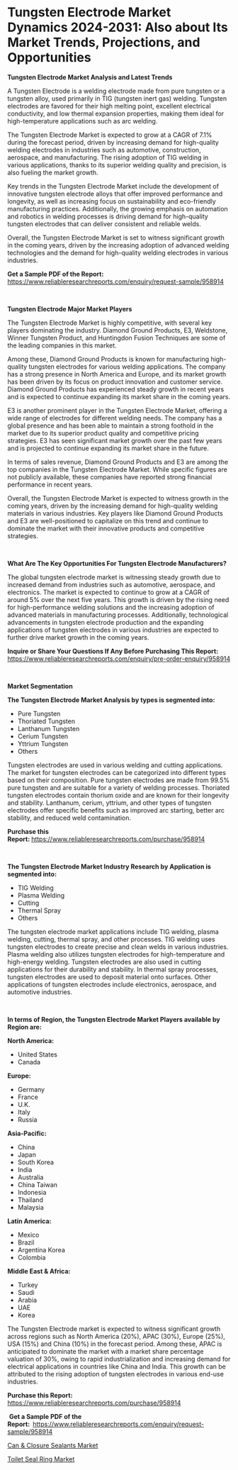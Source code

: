 <p><h1>Tungsten Electrode Market Dynamics 2024-2031: Also about Its Market Trends, Projections, and Opportunities</h1></p><p><strong>Tungsten Electrode Market Analysis and Latest Trends</strong></p>
<p><p>A Tungsten Electrode is a welding electrode made from pure tungsten or a tungsten alloy, used primarily in TIG (tungsten inert gas) welding. Tungsten electrodes are favored for their high melting point, excellent electrical conductivity, and low thermal expansion properties, making them ideal for high-temperature applications such as arc welding.</p><p>The Tungsten Electrode Market is expected to grow at a CAGR of 7.1% during the forecast period, driven by increasing demand for high-quality welding electrodes in industries such as automotive, construction, aerospace, and manufacturing. The rising adoption of TIG welding in various applications, thanks to its superior welding quality and precision, is also fueling the market growth.</p><p>Key trends in the Tungsten Electrode Market include the development of innovative tungsten electrode alloys that offer improved performance and longevity, as well as increasing focus on sustainability and eco-friendly manufacturing practices. Additionally, the growing emphasis on automation and robotics in welding processes is driving demand for high-quality tungsten electrodes that can deliver consistent and reliable welds.</p><p>Overall, the Tungsten Electrode Market is set to witness significant growth in the coming years, driven by the increasing adoption of advanced welding technologies and the demand for high-quality welding electrodes in various industries.</p></p>
<p><strong>Get a Sample PDF of the Report:&nbsp;</strong> <a href="https://www.reliableresearchreports.com/enquiry/request-sample/958914">https://www.reliableresearchreports.com/enquiry/request-sample/958914</a></p>
<p>&nbsp;</p>
<p><strong>Tungsten Electrode Major Market Players</strong></p>
<p><p>The Tungsten Electrode Market is highly competitive, with several key players dominating the industry. Diamond Ground Products, E3, Weldstone, Winner Tungsten Product, and Huntingdon Fusion Techniques are some of the leading companies in this market. </p><p>Among these, Diamond Ground Products is known for manufacturing high-quality tungsten electrodes for various welding applications. The company has a strong presence in North America and Europe, and its market growth has been driven by its focus on product innovation and customer service. Diamond Ground Products has experienced steady growth in recent years and is expected to continue expanding its market share in the coming years.</p><p>E3 is another prominent player in the Tungsten Electrode Market, offering a wide range of electrodes for different welding needs. The company has a global presence and has been able to maintain a strong foothold in the market due to its superior product quality and competitive pricing strategies. E3 has seen significant market growth over the past few years and is projected to continue expanding its market share in the future.</p><p>In terms of sales revenue, Diamond Ground Products and E3 are among the top companies in the Tungsten Electrode Market. While specific figures are not publicly available, these companies have reported strong financial performance in recent years.</p><p>Overall, the Tungsten Electrode Market is expected to witness growth in the coming years, driven by the increasing demand for high-quality welding materials in various industries. Key players like Diamond Ground Products and E3 are well-positioned to capitalize on this trend and continue to dominate the market with their innovative products and competitive strategies.</p></p>
<p>&nbsp;</p>
<p><strong>What Are The Key Opportunities For Tungsten Electrode Manufacturers?</strong></p>
<p><p>The global tungsten electrode market is witnessing steady growth due to increased demand from industries such as automotive, aerospace, and electronics. The market is expected to continue to grow at a CAGR of around 5% over the next five years. This growth is driven by the rising need for high-performance welding solutions and the increasing adoption of advanced materials in manufacturing processes. Additionally, technological advancements in tungsten electrode production and the expanding applications of tungsten electrodes in various industries are expected to further drive market growth in the coming years.</p></p>
<p><strong>Inquire or Share Your Questions If Any Before Purchasing This Report:</strong> <a href="https://www.reliableresearchreports.com/enquiry/pre-order-enquiry/958914">https://www.reliableresearchreports.com/enquiry/pre-order-enquiry/958914</a></p>
<p>&nbsp;</p>
<p><strong>Market Segmentation</strong></p>
<p><strong>The Tungsten Electrode Market Analysis by types is segmented into:</strong></p>
<p><ul><li>Pure Tungsten</li><li>Thoriated Tungsten</li><li>Lanthanum Tungsten</li><li>Cerium Tungsten</li><li>Yttrium Tungsten</li><li>Others</li></ul></p>
<p><p>Tungsten electrodes are used in various welding and cutting applications. The market for tungsten electrodes can be categorized into different types based on their composition. Pure tungsten electrodes are made from 99.5% pure tungsten and are suitable for a variety of welding processes. Thoriated tungsten electrodes contain thorium oxide and are known for their longevity and stability. Lanthanum, cerium, yttrium, and other types of tungsten electrodes offer specific benefits such as improved arc starting, better arc stability, and reduced weld contamination.</p></p>
<p><strong>Purchase this Report:&nbsp;</strong><a href="https://www.reliableresearchreports.com/purchase/958914">https://www.reliableresearchreports.com/purchase/958914</a></p>
<p>&nbsp;</p>
<p><strong>The Tungsten Electrode Market Industry Research by Application is segmented into:</strong></p>
<p><ul><li>TIG Welding</li><li>Plasma Welding</li><li>Cutting</li><li>Thermal Spray</li><li>Others</li></ul></p>
<p><p>The tungsten electrode market applications include TIG welding, plasma welding, cutting, thermal spray, and other processes. TIG welding uses tungsten electrodes to create precise and clean welds in various industries. Plasma welding also utilizes tungsten electrodes for high-temperature and high-energy welding. Tungsten electrodes are also used in cutting applications for their durability and stability. In thermal spray processes, tungsten electrodes are used to deposit material onto surfaces. Other applications of tungsten electrodes include electronics, aerospace, and automotive industries.</p></p>
<p>&nbsp;</p>
<p><strong>In terms of Region, the Tungsten Electrode Market Players available by Region are:</strong></p>
<p>
    <p> <strong> North America: </strong>
        <ul>
            <li>United States</li>
            <li>Canada</li>
        </ul>
        </p> 
    <p> <strong> Europe: </strong>
        <ul>
            <li>Germany</li>
            <li>France</li>
            <li>U.K.</li>
            <li>Italy</li>
            <li>Russia</li>
        </ul>
        </p> 
    <p> <strong> Asia-Pacific: </strong>
        <ul>
            <li>China</li>
            <li>Japan</li>
            <li>South Korea</li>
            <li>India</li>
            <li>Australia</li>
            <li>China Taiwan</li>
            <li>Indonesia</li>
            <li>Thailand</li>
            <li>Malaysia</li>
        </ul>
        </p> 
    <p> <strong> Latin America: </strong>
        <ul>
            <li>Mexico</li>
            <li>Brazil</li>
            <li>Argentina Korea</li>
            <li>Colombia</li>
        </ul>
        </p> 
    <p> <strong> Middle East & Africa: </strong>
        <ul>
            <li>Turkey</li>
            <li>Saudi</li>
            <li>Arabia</li>
            <li>UAE</li>
            <li>Korea</li>
        </ul>
    </p>
    </p>
<p><p>The Tungsten Electrode market is expected to witness significant growth across regions such as North America (20%), APAC (30%), Europe (25%), USA (15%) and China (10%) in the forecast period. Among these, APAC is anticipated to dominate the market with a market share percentage valuation of 30%, owing to rapid industrialization and increasing demand for electrical applications in countries like China and India. This growth can be attributed to the rising adoption of tungsten electrodes in various end-use industries.</p></p>
<p><strong>Purchase this Report: </strong><a href="https://www.reliableresearchreports.com/purchase/958914">https://www.reliableresearchreports.com/purchase/958914</a></p>
<p>&nbsp;<strong>Get a Sample PDF of the Report:&nbsp;&nbsp;</strong><a href="https://www.reliableresearchreports.com/enquiry/request-sample/958914">https://www.reliableresearchreports.com/enquiry/request-sample/958914</a></p>
<p><strong></strong></p>
<p><p><a href="https://issuu.com/reportprime-2/docs/can-closure-sealants-market-size-2030.pptx">Can & Closure Sealants Market</a></p><p><a href="https://ivy-potential-64b.notion.site/Toilet-Seal-Ring-Market-Offer-Valuable-Insights-into-Market-Size-Market-Share-Market-Trends-and-P-3a155bb7d7824ee8aee41568acc693f7">Toilet Seal Ring Market</a></p></p>